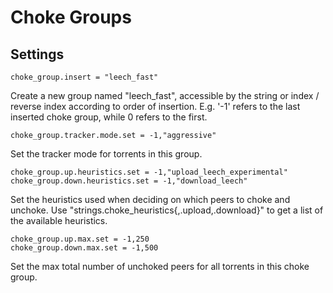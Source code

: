 # Choke Groups

## Settings

    choke_group.insert = "leech_fast"

Create a new group named "leech_fast", accessible by the string or
index / reverse index according to order of insertion. E.g. '-1'
refers to the last inserted choke group, while 0 refers to the first.

    choke_group.tracker.mode.set = -1,"aggressive"

Set the tracker mode for torrents in this group.

    choke_group.up.heuristics.set = -1,"upload_leech_experimental"
    choke_group.down.heuristics.set = -1,"download_leech"

Set the heuristics used when deciding on which peers to choke and
unchoke. Use "strings.choke_heuristics{,.upload,.download}" to get a
list of the available heuristics.

    choke_group.up.max.set = -1,250
    choke_group.down.max.set = -1,500

Set the max total number of unchoked peers for all torrents in this choke group.

